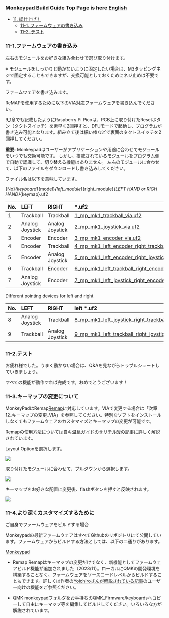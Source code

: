 ### Monkeypad Build Guide Top Page is here [English](01_build_guide.md)

  - [11. 総仕上げ！](11_ファームウェア.md)
    - [11-1. ファームウェアの書き込み](#11-1ファームウェアの書き込み)
    - [11-2. テスト](#11-2テスト)

### 11-1.ファームウェアの書き込み

左右のモジュールをお好きな組み合わせで選び取り付けます。

※ モジュールをしっかりと動かないように固定したい場合は、M3タッピングネジで固定することもできますが、交換可能としておくためにネジ止めは不要です。

ファームウェアを書き込みます。

ReMAPを使用するために以下のVIA対応ファームウェアを書き込んでください。

9_1章でも記載したようにRaspberry Pi Picoは、PCB上に取り付けたResetボタン（タクトスイッチ）を素早く2回押すと、DFUモードで起動し、プログラムが書き込み可能となります。組み立て後は細い棒などで裏面のタクトスイッチを2回押してください。

**重要:** Monkeypadはユーザーがアプリケーションや用途に合わせてモジュールをいつでも交換可能です。
しかし、搭載されているモジュールをプログラム側で自動で認識して、切り替える機能はありません。
左右のモジュールに合わせて、以下のファイルをダウンロードし書き込みしてください。 

ファイル名は以下を意味しています。

{No}_{keyboard}_{model}_{left_module}_{right_module}_{LEFT HAND or RIGH HAND}_{keymap}.uf2

|No.|LEFT|RIGHT| *.uf2 |
|:----|:----|:----|:----|
|1|Trackball|Trackball|[1_mp_mk1_trackball_via.uf2](../build/1_mp_mk1_trackball_via.uf2)|
|2|Analog Joystick|Analog Joystick|[2_mp_mk1_joystick_via.uf2](../build/2_mp_mk1_joystick_via.uf2)|
|3|Encoder|Encoder|[3_mp_mk1_encoder_via.uf2](../build/3_mp_mk1_encoder_via.uf2)|
|4|Encoder|Trackball|[4_mp_mk1_left_encoder_right_trackball_via.uf2](../build/4_mp_mk1_left_encoder_right_trackball_via.uf2)|
|5|Encoder|Analog Joystick|[5_mp_mk1_left_encoder_right_joystick_via.uf2](../build/5_mp_mk1_left_encoder_right_joystick_via.uf2)|
|6|Trackball|Encoder|[6_mp_mk1_left_trackball_right_encoder_via.uf2](../build/6_mp_mk1_left_trackball_right_encoder_via.uf2)|
|7|Analog Joystick|Encoder|[7_mp_mk1_left_joystick_right_encoder_via.uf2](../build/7_mp_mk1_left_joystick_right_encoder_via.uf2)|

Different pointing devices for left and right

|No.|LEFT|RIGHT|left *.uf2|right *.uf2|
|:----|:----|:----|:----|:----|
|8|Analog Joystick|Trackball|[8_mp_mk1_left_joystick_right_trackball_LEFT_via.uf2](../build/8_mp_mk1_left_joystick_right_trackball_LEFT_via.uf2)|[8_mp_mk1_left_joystick_right_trackball_RIGHT_via.uf2](../build/8_mp_mk1_left_joystick_right_trackball_RIGHT_via.uf2)|
|9|Trackball|Analog Joystick|[9_mp_mk1_left_trackball_right_joystick_LEFT_via.uf2](../build/9_mp_mk1_left_trackball_right_joystick_LEFT_via.uf2)|[9_mp_mk1_left_trackball_right_joystick_RIGHT_via.uf2](../build/9_mp_mk1_left_trackball_right_joystick_RIGHT_via.uf2)|

### 11-2.テスト

お疲れ様でした。うまく動かない場合は、Q&Aを見ながらトラブルシュートしていきましょう。

すべての機能が動作すれば完成です。おめでとうございます！

### 11-3.キーマップの変更について
MonkeyPadはRemap[Remap](https://salicylic-acid3.hatenablog.com/entry/remap-manual)に対応しています。VIAで変更する場合は「次章12_キーマップの変更_VIA」を参照してください。特別なソフトをインストールしなくてもファームウェアのカスタマイズとキーマップの変更が可能です。

Remapの使用方法については[自キ温泉ガイドのサリチル酸の記事](https://salicylic-acid3.hatenablog.com/entry/remap-manual)に詳しく解説されています。

Layout Optionを選択します。

![](../images/11/remap_1.jpeg)

取り付けたモジュールに合わせて、プルダウンから選択します。

![](../images/11/remap_2.jpeg)

キーマップをお好きな配置に変更後、flashボタンを押すと反映されます。

![](../images/11/remap_3.jpeg)


### 11-4.より深くカスタマイズするために
ご自身でファームウェアをビルドする場合

Monkeypadの最新ファームウェアはすべてGithubのリポジトリにて公開しています。ファームウェアからビルドする方法としては、以下の二通りがあります。

[Monkeypad](https://github.com/monkeypad/monkeypad/tree/main/qmk_firmware/keyboards/monkeypad/monkeypad)

- Remap
Remapはキーマップの変更だけでなく、新機能としてファームウェアビルド機能が追加されました（2023/11）。ローカルにQMKの開発環境を構築することなく、ファームウェアをソースコードレベルからビルドすることもできます。詳しくは作者の[Yoichiroさんが解説されている記事](https://www.eisbahn.jp/yoichiro/2023/11/remap_building_firmware.html#gsc.tab=0)のユーザー向けの機能をご参照ください。

- QMK
monkeypadフォルダをお手持ちのQMK_Firmware/keyboardsへコピーして自由にキーマップ等を編集してビルドしてください。いろいろな方が解説されています。
